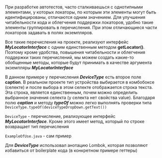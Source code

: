 При разработке автотестов, часто сталкиваешься с однотипными элементами, у которых локаторы, по которым эти элементы могут быть идентифицированы, отличаются одним значением. Для улучшения читабельности кода и облегчения поддержки локаторов, удобно такие элементы группировать в перечисления. При этом отличающиеся части локаторов задавать в полях экземпляров.

Все такие перечисления на проекте, реализуют интерфейс ***MyLocatorInterface*** с одним единственным методом ****getLocator()****. Поэтому кроме удобства, повышения читабельности и облегчения поддержки таких перечислений, мы можем создать какие-то обобщенные методы, которые будут принимать в качестве аргумента экземпляры ***MyLocatorInterface***

В данном примере у перечисления ***DeviceType*** есть второе поле ****caption****. В реальном проекте тип устройства выбирается в комбобоксе (селекте) и после выбора в этом селекте отображается строка текста. Эта строка, является единственным, почем можно определить выбранное значения селекта (у селекта нет свойства value). Благодаря полю ***caption*** и методу ***typeOf*** можно легко выполнять проверки типа `DeviceType.typeOf(deviceTypeDropDown.getText())`

`DeviceType` - перечисление, реализующее интерфейс ***MyLocatorInterface***. Кроме этого имеет метод, который по строке возвращает тип перечисления

`ExampleOfUse.java` - сам пример

Для ***DeviceType*** использовал анотацию Lombok, которая позволяют избавиться от boilerplate кода (в конкретном примере геттеры)